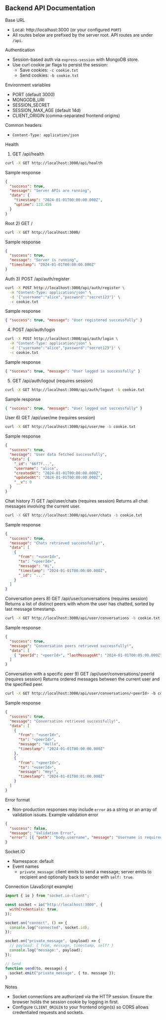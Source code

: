 ## Backend API Documentation

Base URL

- Local: http://localhost:3000 (or your configured `PORT`)
- All routes below are prefixed by the server root. API routes are under `/api`.

Authentication

- Session-based auth via `express-session` with MongoDB store.
- Use curl cookie jar flags to persist the session:
  - Save cookies: `-c cookie.txt`
  - Send cookies: `-b cookie.txt`

Environment variables

- PORT (default 3000)
- MONGODB_URI
- SESSION_SECRET
- SESSION_MAX_AGE (default 14d)
- CLIENT_ORIGIN (comma-separated frontend origins)

Common headers

- `Content-Type: application/json`

Health

1. GET /api/health

```bash
curl -X GET http://localhost:3000/api/health
```

Sample response

```json
{
  "success": true,
  "message": "Server APIs are running",
  "data": {
    "timestamp": "2024-01-01T00:00:00.000Z",
    "uptime": 123.456
  }
}
```

Root 2) GET /

```bash
curl -X GET http://localhost:3000/
```

Sample response

```json
{
  "success": true,
  "message": "Server is running",
  "timestamp": "2024-01-01T00:00:00.000Z"
}
```

Auth 3) POST /api/auth/register

```bash
curl -X POST http://localhost:3000/api/auth/register \
  -H "Content-Type: application/json" \
  -d '{"username":"alice","password":"secret123"}' \
  -c cookie.txt
```

Sample response

```json
{ "success": true, "message": "User registered successfully" }
```

4. POST /api/auth/login

```bash
curl -X POST http://localhost:3000/api/auth/login \
  -H "Content-Type: application/json" \
  -d '{"username":"alice","password":"secret123"}' \
  -c cookie.txt
```

Sample response

```json
{ "success": true, "message": "User logged in successfully" }
```

5. GET /api/auth/logout (requires session)

```bash
curl -X GET http://localhost:3000/api/auth/logout -b cookie.txt
```

Sample response

```json
{ "success": true, "message": "User logged out successfully" }
```

User 6) GET /api/user/me (requires session)

```bash
curl -X GET http://localhost:3000/api/user/me -b cookie.txt
```

Sample response

```json
{
  "success": true,
  "message": "User data fetched successfully",
  "data": {
    "_id": "66f7f...",
    "username": "alice",
    "createdAt": "2024-01-01T00:00:00.000Z",
    "updatedAt": "2024-01-01T00:00:00.000Z",
    "__v": 0
  }
}
```

Chat history 7) GET /api/user/chats (requires session)
Returns all chat messages involving the current user.

```bash
curl -X GET http://localhost:3000/api/user/chats -b cookie.txt
```

Sample response

```json
{
  "success": true,
  "message": "Chats retrieved successfully!",
  "data": [
    {
      "from": "<userId>",
      "to": "<peerId>",
      "message": "Hi",
      "timestamp": "2024-01-01T00:00:00.000Z",
      "_id": "..."
    }
  ]
}
```

Conversation peers 8) GET /api/user/conversations (requires session)
Returns a list of distinct peers with whom the user has chatted, sorted by last message timestamp.

```bash
curl -X GET http://localhost:3000/api/user/conversations -b cookie.txt
```

Sample response

```json
{
  "success": true,
  "message": "Conversation peers retrieved successfully!",
  "data": [
    { "peerId": "<peerId>", "lastMessageAt": "2024-01-01T00:05:00.000Z" }
  ]
}
```

Conversation with a specific peer 9) GET /api/user/conversations/:peerId (requires session)
Returns ordered messages between the current user and the specified peer.

```bash
curl -X GET http://localhost:3000/api/user/conversations/<peerId> -b cookie.txt
```

Sample response

```json
{
  "success": true,
  "message": "Conversation retrieved successfully!",
  "data": [
    {
      "from": "<userId>",
      "to": "<peerId>",
      "message": "Hello",
      "timestamp": "2024-01-01T00:00:00.000Z"
    },
    {
      "from": "<peerId>",
      "to": "<userId>",
      "message": "Hey!",
      "timestamp": "2024-01-01T00:01:00.000Z"
    }
  ]
}
```

Error format

- Non-production responses may include `error` as a string or an array of validation issues.
  Example validation error

```json
{
  "success": false,
  "message": "Validation Error",
  "error": [{ "path": "body.username", "message": "Username is required" }]
}
```

Socket.IO

- Namespace: default
- Event names
  - `private_message`: client emits to send a message; server emits to recipient and optionally back to sender with `self: true`.

Connection (JavaScript example)

```javascript
import { io } from "socket.io-client";

const socket = io("http://localhost:3000", {
  withCredentials: true,
});

socket.on("connect", () => {
  console.log("connected", socket.id);
});

socket.on("private_message", (payload) => {
  // payload: { from, message, timestamp, self? }
  console.log("message:", payload);
});

// Send
function send(to, message) {
  socket.emit("private_message", { to, message });
}
```

Notes

- Socket connections are authorized via the HTTP session. Ensure the browser holds the session cookie by logging in first.
- Configure `CLIENT_ORIGIN` to your frontend origin(s) so CORS allows credentialed requests and sockets.
